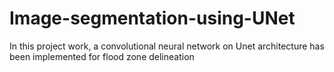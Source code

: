 # Image-segmentation-using-UNet
In this project work, a convolutional neural network on Unet architecture has been implemented for flood zone delineation 
